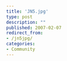 ```yaml
---
title: 'JN5.jpg'
type: post
description: ""
published: 2007-02-07
redirect_from: 
- /jn5jpg/
categories:
- Community
---
```

